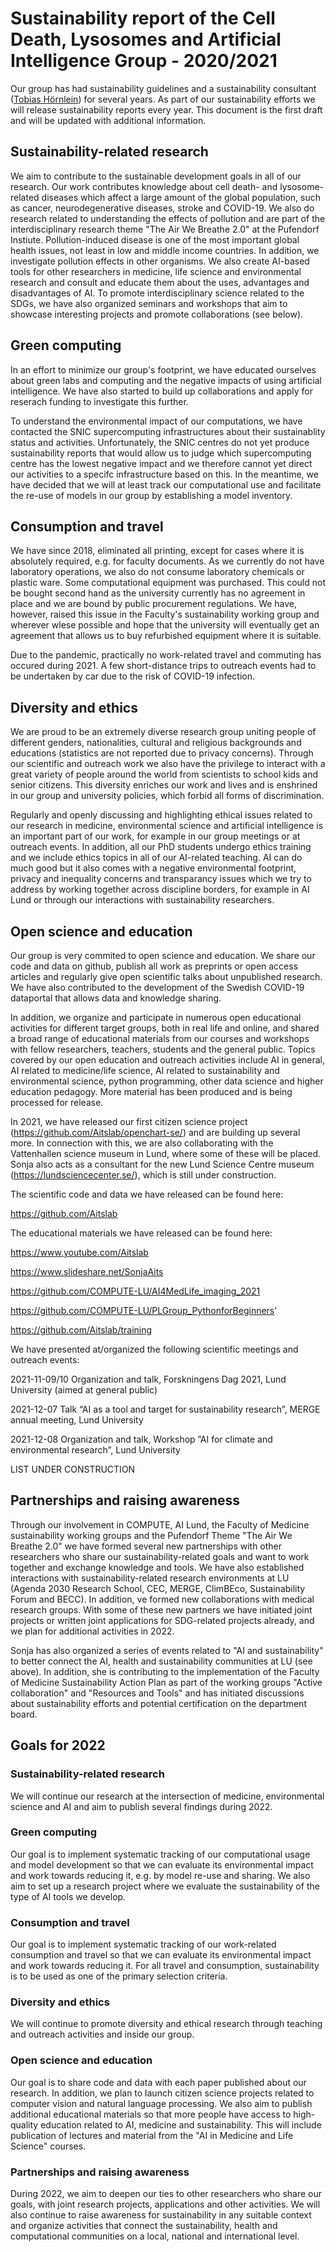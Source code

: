 # Sustainability report of the Cell Death, Lysosomes and Artificial Intelligence Group - 2020/2021
Our group has had sustainability guidelines and a sustainability consultant ([Tobias Hörnlein](https://www.linkedin.com/in/toby-hörnlein-095a96112/))  for several years. As part of our sustainability efforts we will release sustainability reports every year. This document is the first draft and will be updated with additional information.

## Sustainability-related research
We aim to contribute to the sustainable development goals in all of our research. Our work contributes knowledge about cell death- and lysosome-related diseases which affect a large amount of the global population, such as cancer, neurodegenerative diseases, stroke and COVID-19. We also do research related to understanding the effects of pollution and are part of the interdisciplinary research theme "The Air We Breathe 2.0" at the Pufendorf Instiute. Pollution-induced disease is one of the most important global health issues, not least in low and middle income countries. In addition, we investigate pollution effects in other organisms. We also create AI-based tools for other researchers in medicine, life science and environmental research and consult and educate them about the uses, advantages and disadvantages of AI.
To promote interdisciplinary science related to the SDGs, we have also organized seminars and workshops that aim to showcase interesting projects and promote collaborations (see below).

## Green computing
In an effort to minimize our group's footprint, we have educated ourselves about green labs and computing and the negative impacts of using artificial intelligence. We have also started to  build up collaborations and apply for reserach funding to investigate this further. 

To understand the environmental impact of our computations, we have contacted the SNIC supercomputing infrastructures about their sustainablity status and activities. Unfortunately, the SNIC centres do not yet produce sustainability reports that would allow us to judge which supercomputing centre has the lowest negative impact and we therefore cannot yet direct our activities to a specifc infrastructure based on this. In the meantime, we have decided that we will at least track our computational use and facilitate the re-use of models in our group by establishing a model inventory.

## Consumption and travel
We have since 2018, eliminated all printing, except for cases where it is absolutely required, e.g. for faculty documents. As we currently do not have laboratory operations, we also do not consume laboratory chemicals or plastic ware. Some computational equipment was purchased. This could not be bought second hand as the university currently has no agreement in place and we are bound by public procurement regulations. We have, however, raised this issue in the Faculty's sustainability working group and wherever wlese possible and hope that the university will eventually get an agreement that allows us to buy refurbished equipment where it is suitable.

Due to the pandemic, practically no work-related travel and commuting has occured during 2021. A few short-distance trips to outreach events had to be undertaken by car due to the risk of COVID-19 infection.

## Diversity and ethics
We are proud to be an extremely diverse research group uniting people of different genders, nationalities, cultural and religious backgrounds and educations (statistics are not reported due to privacy concerns). Through our scientific and outreach work we also have the privilege to interact with a great variety of people around the world from scientists to school kids and senior citizens. This diversity enriches our work and lives and is enshrined in our group and university policies, which forbid all forms of discrimination.

Regularly and openly discussing and highlighting ethical issues related to our research in medicine, environmental science and artificial intelligence is an important part of our work, for example in our group meetings or at outreach events. In addition, all our PhD students undergo ethics training and we include ethics topics in all of our AI-related teaching. AI can do much good but it also comes with a negative environmental footprint, privacy and inequality concerns and transparancy issues which we try to address by working together across discipline borders, for example in AI Lund or through our interactions with sustainability researchers.

## Open science and education
Our group is very commited to open science and education. We share our code and data on github, publish all work as preprints or open access articles and regularly give open scientific talks about unpublished research. We have also contributed to the development of the Swedish COVID-19 dataportal that allows data and knowledge sharing.

In addition, we organize and participate in numerous open educational activities for different target groups, both in real life and online, and shared a broad range of educational materials from our courses and workshops with fellow researchers, teachers, students and the general public. Topics covered by our open education and outreach activities include AI in general, AI related to medicine/life science, AI related to sustainability and environmental science, python programming, other data science and higher education pedagogy. More material has been produced and is being processed for release.

In 2021, we have released our first citizen science project (https://github.com/Aitslab/openchart-se/) and are building up several more. In connection with this, we are also collaborating with the Vattenhallen science museum in Lund, where some of these will be placed. Sonja also acts as a consultant for the new Lund Science Centre museum (https://lundsciencecenter.se/), which is still under construction.


The scientific code and data we have released can be found here:

https://github.com/Aitslab

The educational materials we have released can be found here:

https://www.youtube.com/Aitslab

https://www.slideshare.net/SonjaAits

https://github.com/COMPUTE-LU/AI4MedLife_imaging_2021

https://github.com/COMPUTE-LU/PLGroup_PythonforBeginners'

https://github.com/Aitslab/training


We have presented at/organized the following scientific meetings and outreach events:

2021-11-09/10     Organization and talk, Forskningens Dag 2021, Lund University (aimed at general public)

2021-12-07	      Talk “AI as a tool and target for sustainability research”, MERGE annual meeting, Lund University

2021-12-08	      Organization and talk, Workshop ”AI for climate and environmental research”, Lund University

LIST UNDER CONSTRUCTION

## Partnerships and raising awareness
Through our involvement in COMPUTE, AI Lund, the Faculty of Medicine sustainability working groups and the Pufendorf Theme "The Air We Breathe 2.0" we have formed several new partnerships with other researchers who share our sustainability-related goals and want to work together and exchange knowledge and tools. We have also established interactions with sustainability-related research environments at LU (Agenda 2030 Research School, CEC, MERGE, ClimBEco, Sustainability Forum and BECC). In addition, ve formed new collaborations with medical research groups. With some of these new partners we have initiated joint projects or written joint applications for SDG-related projects already, and we plan for additional activities in 2022.

Sonja has also organized a series of events related to "AI and sustainability" to better connect the AI, health and sustainability communities at LU (see above). In addition, she is contributing to the implementation of the Faculty of Medicine Sustainability Action Plan as part of the working groups "Active collaboration" and "Resources and Tools" and has initiated discussions about sustainability efforts and potential certification on the department board.


## Goals for 2022

### Sustainability-related research
We will continue our research at the intersection of medicine, environmental science and AI and aim to publish several findings during 2022.

### Green computing
Our goal is to implement systematic tracking of our computational usage and model development so that we can evaluate its environmental impact and work towards reducing it, e.g. by model re-use and sharing. We also aim to set up a research project where we evaluate the sustainability of the type of AI tools we develop.

### Consumption and travel
Our goal is to implement systematic tracking of our work-related consumption and travel so that we can evaluate its environmental impact and work towards reducing it. For all travel and consumption, sustainability is to be used as one of the primary selection criteria.

### Diversity and ethics
We will continue to promote diversity and ethical research through teaching and outreach activities and inside our group.

### Open science and education
Our goal is to share code and data with each paper published about our research. In addition, we plan to launch citizen science projects related to computer vision and natural language processing.
We also aim to publish additional educational materials so that more people have access to high-quality education related to AI, medicine and sustainability. This will include publication of lectures and material from the "AI in Medicine and Life Science" courses. 

### Partnerships and raising awareness
During 2022, we aim to deepen our ties to other researchers who share our goals, with joint research projects, applications and other activities. We will also continue to raise awareness for sustainability in any suitable context and organize activities that connect the sustainability, health and computational communities on a local, national and international level.





